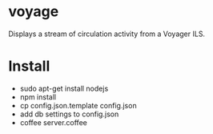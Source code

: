 voyage
======

Displays a stream of circulation activity from a Voyager ILS.

Install
=======

* sudo apt-get install nodejs
* npm install
* cp config.json.template config.json
* add db settings to config.json
* coffee server.coffee
